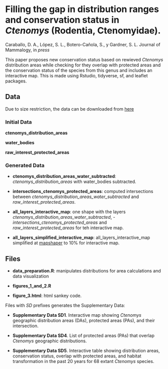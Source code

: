 # Filling the gap in distribution ranges and conservation status in _Ctenomys_ (Rodentia, Ctenomyidae).
Caraballo, D. A., López, S. L., Botero-Cañola, S., y Gardner, S. L. Journal of Mammalogy, in _press_

This paper proposes new conservation status based on rewieved _Ctenomys_ distribution areas while checking for they overlap with protected areas and the conservation status of the species from this genus and includes an interactive map. This is made using Rstudio, tidyverse, sf, and leaflet packages.

## Data

Due to size restriction, the data can be downloaded from [here](https://drive.google.com/drive/folders/1a2Rsq3zyFP0Rr3twxRhqQF6Lt1axf1F1?usp=sharing)

### Initial Data
**ctenomys_distribution_areas**

**water_bodies**

**raw_interest_protected_areas**


### Generated Data
-  **ctenomys_distribution_areas_water_subtracted**: _ctenomys_distribution_areas_ with water_bodies subtracted.
-  **intersections_ctenomys_protected_areas**: computed intersections between _ctenomys_distribution_areas_water_subtracted_ and _raw_interest_protected_areas_.

-  **all_layers_interactive_map**: one shape with the layers _ctenomys_distribution_areas_water_subtracted_, -  _intersections_ctenomys_protected_areas_ and _raw_interest_protected_areas_ for teh interactive map.
-  **all_layers_simplified_interactive_map**: all_layers_interactive_map simplified at [mapshaper](https://mapshaper.org
) to 10% for interactive map.



## Files

-  **data_preparation.R**: manipulates distributions for area calculations and data visualization

-  **figures_1_and_2.R**

-  **figure_3.html**: html sankey code.

Files with _SD_ prefixes generates the Supplementary Data:
-  **Supplementary Data SD1**. Interactive map showing _Ctenomys_ geographic distribution areas (DAs), protected areas (PAs), and their intersection.

-  **Supplementary Data SD4**. List of protected areas (PAs) that overlap _Ctenomys_ geographic distributions.

-  **Supplementary Data SD5**. Interactive table showing distribution areas, conservation status, overlap with protected areas, and habitat transformation in the past 20 years for 68 extant _Ctenomys_ species.
